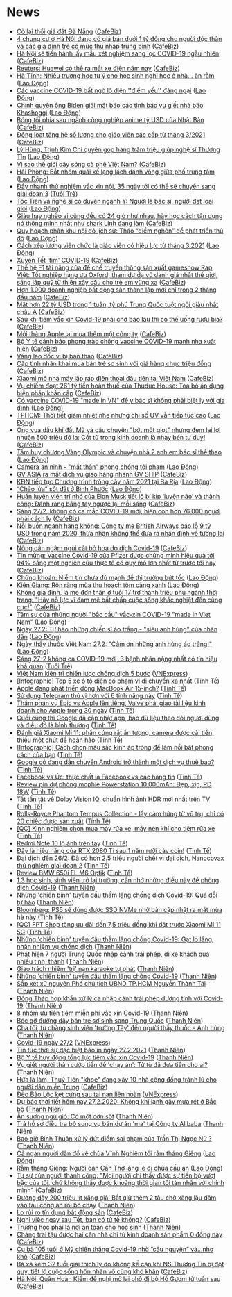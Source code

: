 # News

- [Cò lại thổi giá đất Đà Nẵng](https://cafebiz.vn/co-lai-thoi-gia-dat-da-nang-20210227094055073.chn) ([CafeBiz](https://cafebiz.vn))
- [4 chung cư ở Hà Nội đang có giá bán dưới 1 tỷ đồng cho người độc thân và các gia đình trẻ có mức thu nhập trung bình](https://cafebiz.vn/4-chung-cu-o-ha-noi-dang-co-gia-ban-duoi-1-ty-dong-cho-nguoi-doc-than-va-cac-gia-dinh-tre-co-muc-thu-nhap-trung-binh-20210227093801965.chn) ([CafeBiz](https://cafebiz.vn))
- [Hà Nội sẽ tiến hành lấy mẫu xét nghiệm sàng lọc COVID-19 ngẫu nhiên](https://cafebiz.vn/ha-noi-se-tien-hanh-lay-mau-xet-nghiem-sang-loc-covid-19-ngau-nhien-20210227093736469.chn) ([CafeBiz](https://cafebiz.vn))
- [Reuters: Huawei có thể ra mắt xe điện năm nay](https://cafebiz.vn/reuters-huawei-co-the-ra-mat-xe-dien-nam-nay-20210227085031619.chn) ([CafeBiz](https://cafebiz.vn))
- [Hà Tĩnh: Nhiều trường học tự ý cho học sinh nghỉ học ở nhà… ăn rằm](https://laodong.vn/ban-doc/ha-tinh-nhieu-truong-hoc-tu-y-cho-hoc-sinh-nghi-hoc-o-nha-an-ram-884048.ldo) ([Lao Động](https://laodong.vn))
- [Các vaccine COVID-19 bất ngờ lộ diện ''điểm yếu'' đáng ngại](https://laodong.vn/the-gioi/cac-vaccine-covid-19-bat-ngo-lo-dien-diem-yeu-dang-ngai-884004.ldo) ([Lao Động](https://laodong.vn))
- [Chính quyền ông Biden giải mật báo cáo tình báo vụ giết nhà báo Khashoggi](https://laodong.vn/the-gioi/chinh-quyen-ong-biden-giai-mat-bao-cao-tinh-bao-vu-giet-nha-bao-khashoggi-884047.ldo) ([Lao Động](https://laodong.vn))
- [Bóng tối phía sau ngành công nghiệp anime tỷ USD của Nhật Bản](https://cafebiz.vn/bong-toi-phia-sau-nganh-cong-nghiep-anime-ty-usd-cua-nhat-ban-20210227084545842.chn) ([CafeBiz](https://cafebiz.vn))
- [Đồng loạt tăng hệ số lương cho giáo viên các cấp từ tháng 3/2021](https://cafebiz.vn/dong-loat-tang-he-so-luong-cho-giao-vien-cac-cap-tu-thang-3-2021-20210227091810908.chn) ([CafeBiz](https://cafebiz.vn))
- [Lý Hùng, Trịnh Kim Chi quyên góp hàng trăm triệu giúp nghệ sĩ Thương Tín](https://laodong.vn/van-hoa/ly-hung-trinh-kim-chi-quyen-gop-hang-tram-trieu-giup-nghe-si-thuong-tin-884050.ldo) ([Lao Động](https://laodong.vn))
- [Vì sao thế giới dậy sóng cà phê Việt Nam?](https://cafebiz.vn/vi-sao-the-gioi-day-song-ca-phe-viet-nam-20210226214714389.chn) ([CafeBiz](https://cafebiz.vn))
- [Hải Phòng: Bắt nhóm quái xế lạng lách đánh võng giữa phố trung tâm](https://laodong.vn/phap-luat/hai-phong-bat-nhom-quai-xe-lang-lach-danh-vong-giua-pho-trung-tam-884054.ldo) ([Lao Động](https://laodong.vn))
- [Đẩy nhanh thử nghiệm vắc xin nội, 35 ngày tới có thể sẽ chuyển sang giai đoạn 3](https://tuoitre.vn/day-nhanh-thu-nghiem-vacxin-noi-35-ngay-toi-co-the-se-chuyen-sang-giai-doan-3-2021022708133748.htm) ([Tuổi Trẻ](https://tuoitre.vn))
- [Tóc Tiên và nghệ sĩ có duyên ngành Y: Người là bác sĩ, người đạt loại giỏi](https://laodong.vn/van-hoa/toc-tien-va-nghe-si-co-duyen-nganh-y-nguoi-la-bac-si-nguoi-dat-loai-gioi-884044.ldo) ([Lao Động](https://laodong.vn))
- [Giàu hay nghèo ai cũng đều có 24 giờ như nhau, hãy học cách tận dụng nó thông minh nhất như shark Linh đang làm](https://cafebiz.vn/giau-hay-ngheo-ai-cung-deu-co-24-gio-nhu-nhau-hay-hoc-cach-tan-dung-no-thong-minh-nhat-nhu-shark-linh-dang-lam-20210223172823386.chn) ([CafeBiz](https://cafebiz.vn))
- [Quy hoạch phân khu nội đô lịch sử: Tháo “điểm nghẽn” để phát triển thủ đô](https://laodong.vn/xa-hoi/quy-hoach-phan-khu-noi-do-lich-su-thao-diem-nghen-de-phat-trien-thu-do-883980.ldo) ([Lao Động](https://laodong.vn))
- [Cách xếp lương viên chức là giáo viên có hiệu lực từ tháng 3.2021](https://laodong.vn/infographic/cach-xep-luong-vien-chuc-la-giao-vien-co-hieu-luc-tu-thang-32021-883902.ldo) ([Lao Động](https://laodong.vn))
- [Xuyên Tết 'tìm' COVID-19](https://cafebiz.vn/xuyen-tet-tim-covid-19-20210227085933969.chn) ([CafeBiz](https://cafebiz.vn))
- [Thế hệ F1 tài năng của đế chế truyền thông sản xuất gameshow Rap Việt: Tốt nghiệp hạng ưu Oxford, tham dự dạ vũ danh giá nhất thế giới, sáng lập quỹ từ thiện xây cầu cho trẻ em vùng xa](https://cafebiz.vn/the-he-f1-tai-nang-cua-de-che-dung-sau-rap-viet-tot-nghiep-hang-uu-oxford-tham-du-da-vu-danh-gia-nhat-the-gioi-sang-lap-quy-tu-thien-xay-cau-cho-tre-em-vung-xa-20210223152924143.chn) ([CafeBiz](https://cafebiz.vn))
- [Hơn 1.000 doanh nghiệp bất động sản thành lập mới chỉ trong 2 tháng đầu năm](https://cafebiz.vn/hon-1000-doanh-nghiep-bat-dong-san-thanh-lap-moi-chi-trong-2-thang-dau-nam-20210227085417608.chn) ([CafeBiz](https://cafebiz.vn))
- [Mất hơn 22 tỷ USD trong 1 tuần, tỷ phú Trung Quốc tuột ngôi giàu nhất châu Á](https://cafebiz.vn/mat-hon-22-ty-usd-trong-1-tuan-ty-phu-trung-quoc-tuot-ngoi-giau-nhat-chau-a-20210227084827763.chn) ([CafeBiz](https://cafebiz.vn))
- [Sau khi tiêm vắc xin Covid-19 phải chờ bao lâu thì có thể uống rượu bia?](https://cafebiz.vn/sau-khi-tiem-vac-xin-covid-19-phai-cho-bao-lau-thi-co-the-uong-ruou-bia-20210227084807167.chn) ([CafeBiz](https://cafebiz.vn))
- [Mỗi tháng Apple lại mua thêm một công ty](https://cafebiz.vn/moi-thang-apple-lai-mua-them-mot-cong-ty-20210227084757207.chn) ([CafeBiz](https://cafebiz.vn))
- [Bộ Y tế cảnh báo phong trào chống vaccine COVID-19 manh nha xuất hiện](https://cafebiz.vn/bo-y-te-canh-bao-phong-trao-chong-vaccine-covid-19-manh-nha-xuat-hien-20210227084755853.chn) ([CafeBiz](https://cafebiz.vn))
- [Vàng lao dốc vì bị bán tháo](https://cafebiz.vn/vang-lao-doc-vi-bi-ban-thao-20210227084739865.chn) ([CafeBiz](https://cafebiz.vn))
- [Cặp tình nhân khai mua bán trẻ sơ sinh với giá hàng chục triệu đồng](https://cafebiz.vn/cap-tinh-nhan-khai-mua-ban-tre-so-sinh-voi-gia-hang-chuc-trieu-dong-20210227084315301.chn) ([CafeBiz](https://cafebiz.vn))
- [Xiaomi mở nhà máy lắp ráp điện thoại đầu tiên tại Việt Nam](https://cafebiz.vn/xiaomi-mo-nha-may-lap-rap-dien-thoai-dau-tien-tai-viet-nam-20210227083549537.chn) ([CafeBiz](https://cafebiz.vn))
- [Vụ chiếm đoạt 261 tỷ tiền hoàn thuế của Thuduc House: Tòa bỏ áp dụng biện pháp khẩn cấp](https://cafebiz.vn/vu-chiem-doat-261-ty-tien-hoan-thue-cua-thuduc-house-toa-bo-ap-dung-bien-phap-khan-cap-20210227083038725.chn) ([CafeBiz](https://cafebiz.vn))
- [Có vaccine COVID-19 &quot;made in VN&quot; để y bác sĩ không phải biệt ly với gia đình](https://laodong.vn/video-thoi-su/co-vaccine-covid-19-made-in-vn-de-y-bac-si-khong-phai-biet-ly-voi-gia-dinh-883992.ldo) ([Lao Động](https://laodong.vn))
- [TPHCM: Thời tiết giảm nhiệt nhẹ nhưng chỉ số UV vẫn tiếp tục cao](https://laodong.vn/moi-truong/tphcm-thoi-tiet-giam-nhiet-nhe-nhung-chi-so-uv-van-tiep-tuc-cao-884046.ldo) ([Lao Động](https://laodong.vn))
- [Ông vua dầu khí đất Mỹ và câu chuyện "bớt một giọt" nhưng đem lại lợi nhuận 500 triệu đô la: Cốt tử trong kinh doanh là nhạy bén tư duy!](https://cafebiz.vn/ong-vua-dau-khi-dat-my-va-cau-chuyen-bot-mot-giot-nhung-dem-lai-loi-nhuan-500-trieu-do-la-cot-tu-trong-kinh-doanh-la-nhay-ben-tu-duy-20210225190237539.chn) ([CafeBiz](https://cafebiz.vn))
- [Tấm huy chương Vàng Olympic và chuyện nhà 2 anh em bác sĩ thể thao](https://laodong.vn/the-thao/tam-huy-chuong-vang-olympic-va-chuyen-nha-2-anh-em-bac-si-the-thao-883995.ldo) ([Lao Động](https://laodong.vn))
- [Camera an ninh - &quot;mắt thần&quot; phòng chống tội phạm](https://laodong.vn/phap-luat/camera-an-ninh-mat-than-phong-chong-toi-pham-883986.ldo) ([Lao Động](https://laodong.vn))
- [GV ASIA ra mắt dịch vụ giao hàng nhanh GV SHIP](https://cafebiz.vn/gv-asia-ra-mat-dich-vu-giao-hang-nhanh-gv-ship-20210226162825195.chn) ([CafeBiz](https://cafebiz.vn))
- [KĐN tiếp tục Chương trình trồng cây năm 2021 tại Bà Rịa](https://laodong.vn/thong-tin-doanh-nghiep/kdn-tiep-tuc-chuong-trinh-trong-cay-nam-2021-tai-ba-ria-883912.ldo) ([Lao Động](https://laodong.vn))
- [“Chảo lửa” sốt đất ở Bình Phước](https://laodong.vn/bat-dong-san/chao-lua-sot-dat-o-binh-phuoc-883989.ldo) ([Lao Động](https://laodong.vn))
- [Huấn luyện viên trí nhớ của Elon Musk tiết lộ bí kíp ‘luyện não’ và thành công: Đánh răng bằng tay ngược lại mỗi sáng](https://cafebiz.vn/huan-luyen-vien-tri-nho-cua-elon-musk-tiet-lo-bi-kip-luyen-nao-va-thanh-cong-danh-rang-bang-tay-nguoc-lai-moi-sang-20210226162937079.chn) ([CafeBiz](https://cafebiz.vn))
- [Sáng 27/2, không có ca mắc COVID-19 mới, hiện còn hơn 76.000 người phải cách ly](https://cafebiz.vn/sang-27-2-khong-co-ca-mac-covid-19-moi-hien-con-hon-76000-nguoi-phai-cach-ly-20210227075023139.chn) ([CafeBiz](https://cafebiz.vn))
- [Nỗi buồn ngành hàng không: Công ty mẹ British Airways báo lỗ 9 tỷ USD trong năm 2020, thừa nhận không thể đưa ra nhận định về tương lai](https://cafebiz.vn/noi-buon-nganh-hang-khong-cong-ty-me-british-airways-bao-lo-9-ty-usd-trong-nam-2020-thua-nhan-khong-the-dua-ra-nhan-dinh-ve-tuong-lai-2021022616102442.chn) ([CafeBiz](https://cafebiz.vn))
- [Nông dân ngậm ngùi cắt bỏ hoa do dịch Covid-19](https://cafebiz.vn/nong-dan-ngam-ngui-cat-bo-hoa-do-dich-covid-19-20210227074805649.chn) ([CafeBiz](https://cafebiz.vn))
- [Tin mừng: Vaccine Covid-19 của Pfizer được chứng minh hiệu quả tới 94% bằng một nghiên cứu thực tế có quy mô lớn nhất từ trước tới nay](https://cafebiz.vn/tin-mung-vaccine-covid-19-cua-pfizer-duoc-chung-minh-hieu-qua-toi-94-bang-mot-nghien-cuu-thuc-te-co-quy-mo-lon-nhat-tu-truoc-toi-nay-20210227074655167.chn) ([CafeBiz](https://cafebiz.vn))
- [Chứng khoán: Niềm tin chưa đủ mạnh để thị trường bứt tốc](https://laodong.vn/kinh-te/chung-khoan-niem-tin-chua-du-manh-de-thi-truong-but-toc-884029.ldo) ([Lao Động](https://laodong.vn))
- [Kiên Giang: Rộn ràng mùa thu hoạch tôm càng xanh](https://laodong.vn/video-thoi-su/kien-giang-ron-rang-mua-thu-hoach-tom-cang-xanh-883887.ldo) ([Lao Động](https://laodong.vn))
- [Không gia đình, là mẹ đơn thân ở tuổi 17 trở thành triệu phú ngành thời trang: "Hãy nỗ lực vì đam mê bất chấp cuộc sống khắc nghiệt đến cùng cực!"](https://cafebiz.vn/khong-gia-dinh-la-me-don-than-o-tuoi-17-tro-thanh-trieu-phu-nganh-thoi-trang-hay-no-luc-vi-dam-me-bat-chap-cuoc-song-khac-nghiet-den-cung-cuc-20210225181854131.chn) ([CafeBiz](https://cafebiz.vn))
- [Tâm sự của những người &quot;bắc cầu&quot; vắc-xin COVID-19 &quot;made in Viet Nam&quot;](https://laodong.vn/emagazine/tam-su-cua-nhung-nguoi-bac-cau-vac-xin-covid-19-made-in-viet-nam-883714.ldo) ([Lao Động](https://laodong.vn))
- [Ngày 27.2: Tự hào những chiến sĩ áo trắng - &quot;siêu anh hùng&quot; của nhân dân](https://laodong.vn/video/ngay-272-tu-hao-nhung-chien-si-ao-trang-sieu-anh-hung-cua-nhan-dan-883864.ldo) ([Lao Động](https://laodong.vn))
- [Ngày thầy thuốc Việt Nam 27.2: &quot;Cảm ơn những anh hùng áo trắng!&quot;](https://laodong.vn/video-thoi-su/ngay-thay-thuoc-viet-nam-272-cam-on-nhung-anh-hung-ao-trang-883653.ldo) ([Lao Động](https://laodong.vn))
- [Sáng 27-2 không ca COVID-19 mới, 3 bệnh nhân nặng nhất có tín hiệu khả quan](https://tuoitre.vn/sang-27-2-khong-ca-covid-19-moi-3-benh-nhan-nang-nhat-co-tin-hieu-kha-quan-20210227061947982.htm) ([Tuổi Trẻ](https://tuoitre.vn))
- [Việt Nam kiên trì chiến lược chống dịch 5 bước](https://vnexpress.net/viet-nam-kien-tri-chien-luoc-chong-dich-5-buoc-4240841.html) ([VNExpress](https://vnexpress.net))
- [[Infographic] Top 5 xe ô tô điện có phạm vi di chuyển xa nhất](https://tinhte.vn/thread/infographic-top-5-xe-o-to-dien-co-pham-vi-di-chuyen-xa-nhat.3283700/) ([Tinh Tế](https://tinhte.vn))
- [Apple đang phát triển dòng MacBook Air 15-inch?](https://tinhte.vn/thread/apple-dang-phat-trien-dong-macbook-air-15-inch.3283733/) ([Tinh Tế](https://tinhte.vn))
- [Sử dụng Telegram thú vị hơn với 6 tính năng này](https://tinhte.vn/thread/su-dung-telegram-thu-vi-hon-voi-6-tinh-nang-nay.3283731/) ([Tinh Tế](https://tinhte.vn))
- [Thẩm phán vụ Epic vs Apple lên tiếng, Valve phải giao tài liệu kinh doanh cho Apple trong 30 ngày](https://tinhte.vn/thread/tham-phan-vu-epic-vs-apple-len-tieng-valve-phai-giao-tai-lieu-kinh-doanh-cho-apple-trong-30-ngay.3283745/) ([Tinh Tế](https://tinhte.vn))
- [Cuối cùng thì Google đã cập nhật app, báo dữ liệu theo dõi người dùng và điều đó là bình thường](https://tinhte.vn/thread/cuoi-cung-thi-google-da-cap-nhat-app-bao-du-lieu-theo-doi-nguoi-dung-va-dieu-do-la-binh-thuong.3283750/) ([Tinh Tế](https://tinhte.vn))
- [Đánh giá Xiaomi Mi 11: phần cứng rất ấn tượng, camera được cải tiến, thiếu một chút để hoàn hảo](https://tinhte.vn/thread/danh-gia-xiaomi-mi-11-phan-cung-rat-an-tuong-camera-duoc-cai-tien-thieu-mot-chut-de-hoan-hao.3282433/) ([Tinh Tế](https://tinhte.vn))
- [[Infographic] Cách chọn màu sắc kính áp tròng để làm nổi bật phong cách của bạn](https://tinhte.vn/thread/infographic-cach-chon-mau-sac-kinh-ap-trong-de-lam-noi-bat-phong-cach-cua-ban.3283656/) ([Tinh Tế](https://tinhte.vn))
- [Google có đang dần chuyển Android trở thành một dịch vụ thuê bao?](https://tinhte.vn/thread/google-co-dang-dan-chuyen-android-tro-thanh-mot-dich-vu-thue-bao.3283857/) ([Tinh Tế](https://tinhte.vn))
- [Facebook vs Úc: thực chất là Facebook vs các hãng tin](https://tinhte.vn/thread/facebook-vs-uc-thuc-chat-la-facebook-vs-cac-hang-tin.3282223/) ([Tinh Tế](https://tinhte.vn))
- [Review pin dự phòng mophie Powerstation 10.000mAh: Đẹp, xịn, PD 18W](https://tinhte.vn/thread/review-pin-du-phong-mophie-powerstation-10-000mah-dep-xin-pd-18w.3283674/) ([Tinh Tế](https://tinhte.vn))
- [Tất tần tật về Dolby Vision IQ, chuẩn hình ảnh HDR mới nhất trên TV](https://tinhte.vn/thread/tat-tan-tat-ve-dolby-vision-iq-chuan-hinh-anh-hdr-moi-nhat-tren-tv.3281969/) ([Tinh Tế](https://tinhte.vn))
- [Rolls-Royce Phantom Tempus Collection - lấy cảm hứng từ vũ trụ, chỉ có 20 chiếc được sản xuất](https://tinhte.vn/thread/rolls-royce-phantom-tempus-collection-lay-cam-hung-tu-vu-tru-chi-co-20-chiec-duoc-san-xuat.3281882/) ([Tinh Tế](https://tinhte.vn))
- [[QC] Kinh nghiệm chọn mua máy rửa xe, máy nén khí cho tiệm rửa xe](https://tinhte.vn/thread/qc-kinh-nghiem-chon-mua-may-rua-xe-may-nen-khi-cho-tiem-rua-xe.3283484/) ([Tinh Tế](https://tinhte.vn))
- [Redmi Note 10 lộ ảnh trên tay](https://tinhte.vn/thread/redmi-note-10-lo-anh-tren-tay.3283173/) ([Tinh Tế](https://tinhte.vn))
- [Đây là hiệu năng của RTX 2080 Ti sau 1 năm rưỡi cày coin!](https://tinhte.vn/thread/day-la-hieu-nang-cua-rtx-2080-ti-sau-1-nam-ruoi-cay-coin.3283781/) ([Tinh Tế](https://tinhte.vn))
- [Đại dịch đến 26/2: Đã có hơn 2.5 triệu người chết vì đại dịch, Nanocovax thử nghiệm giai đoạn 2](https://tinhte.vn/thread/dai-dich-den-26-2-da-co-hon-2-5-trieu-nguoi-chet-vi-dai-dich-nanocovax-thu-nghiem-giai-doan-2.3283729/) ([Tinh Tế](https://tinhte.vn))
- [Review BMW 650i FL M6 Optik](https://tinhte.vn/thread/review-bmw-650i-fl-m6-optik.3283591/) ([Tinh Tế](https://tinhte.vn))
- [1.3 học sinh, sinh viên trở lại trường, cần nhớ những điều này để phòng dịch Covid-19](https://thanhnien.vn/thoi-su/13-hoc-sinh-sinh-vien-tro-lai-truong-can-nho-nhung-dieu-nay-de-phong-dich-covid-19-1346690.html) ([Thanh Niên](https://thanhnien.vn))
- [Những 'chiến binh' tuyến đầu thầm lặng chống dịch Covid-19: Quá đỗi tự hào](https://thanhnien.vn/thoi-su/nhung-chien-binh-tuyen-dau-tham-lang-chong-dich-covid-19-qua-doi-tu-hao-1347035.html) ([Thanh Niên](https://thanhnien.vn))
- [Bloomberg: PS5 sẽ dùng được SSD NVMe nhờ bản cập nhật ra mắt mùa hè này](https://tinhte.vn/thread/bloomberg-ps5-se-dung-duoc-ssd-nvme-nho-ban-cap-nhat-ra-mat-mua-he-nay.3283747/) ([Tinh Tế](https://tinhte.vn))
- [[QC] FPT Shop tặng ưu đãi đến 7,5 triệu đồng khi đặt trước Xiaomi Mi 11 5G](https://tinhte.vn/thread/qc-fpt-shop-tang-uu-dai-den-7-5-trieu-dong-khi-dat-truoc-xiaomi-mi-11-5g.3283590/) ([Tinh Tế](https://tinhte.vn))
- [Những 'chiến binh' tuyến đầu thầm lặng chống Covid-19: Gạt lo lắng, nhận nhiệm vụ chống dịch](https://thanhnien.vn/thoi-su/gat-lo-lang-nhan-nhiem-vu-chong-dich-covid-19-1347032.html) ([Thanh Niên](https://thanhnien.vn))
- [Phát hiện 7 người Trung Quốc nhập cảnh trái phép, đi xe khách qua nhiều tỉnh, thành](https://thanhnien.vn/thoi-su/phat-hien-7-nguoi-trung-quoc-nhap-canh-trai-phep-di-xe-khach-qua-nhieu-tinh-thanh-1347068.html) ([Thanh Niên](https://thanhnien.vn))
- [Giao trách nhiệm 'trị' nạn karaoke tự phát](https://thanhnien.vn/thoi-su/giao-trach-nhiem-tri-nan-karaoke-tu-phat-1347020.html) ([Thanh Niên](https://thanhnien.vn))
- [Những 'chiến binh' tuyến đầu thầm lặng chống Covid-19](https://thanhnien.vn/thoi-su/nhung-chien-binh-tuyen-dau-tham-lang-chong-covid-19-1347036.html) ([Thanh Niên](https://thanhnien.vn))
- [Sắp xét xử nguyên Phó chủ tịch UBND TP.HCM Nguyễn Thành Tài](https://thanhnien.vn/thoi-su/sap-xet-xu-nguyen-pho-chu-tich-ubnd-tphcm-nguyen-thanh-tai-1347017.html) ([Thanh Niên](https://thanhnien.vn))
- [Đồng Tháp họp khẩn xử lý ca nhập cảnh trái phép dương tính với Covid-19](https://thanhnien.vn/thoi-su/dong-thap-hop-khan-xu-ly-ca-nhap-canh-trai-phep-duong-tinh-voi-covid-19-1347019.html) ([Thanh Niên](https://thanhnien.vn))
- [8 nhóm ưu tiên tiêm miễn phí vắc xin Covid-19](https://thanhnien.vn/thoi-su/8-nhom-uu-tien-tiem-mien-phi-vac-xin-covid-19-1347021.html) ([Thanh Niên](https://thanhnien.vn))
- [Bóc gỡ đường dây bán trẻ sơ sinh sang Trung Quốc](https://thanhnien.vn/thoi-su/boc-go-duong-day-ban-tre-so-sinh-sang-trung-quoc-1347015.html) ([Thanh Niên](https://thanhnien.vn))
- [Cha tôi, từ chàng sinh viên 'trường Tây' đến người thầy thuốc - Anh hùng](https://thanhnien.vn/thoi-su/cha-toi-tu-chang-sinh-vien-truong-tay-den-nguoi-thay-thuoc-anh-hung-1346292.html) ([Thanh Niên](https://thanhnien.vn))
- [Covid-19 ngày 27/2](https://vnexpress.net/covid-19-ngay-27-2-4240871.html) ([VNExpress](https://vnexpress.net))
- [Tin tức thời sự đặc biệt báo in ngày 27.2.2021](https://thanhnien.vn/thoi-su/tin-tuc-thoi-su-dac-biet-bao-in-ngay-2722021-1347053.html) ([Thanh Niên](https://thanhnien.vn))
- [Bộ Y tế huy động tổng lực tiêm vắc xin Covid-19](https://thanhnien.vn/thoi-su/bo-y-te-huy-dong-tong-luc-tiem-vac-xin-covid-19-1347051.html) ([Thanh Niên](https://thanhnien.vn))
- [Vụ giết người thân cướp tiền để 'chạy án': Tử tù đã đưa tiền cho ai?](https://thanhnien.vn/thoi-su/vu-giet-nguoi-than-cuop-tien-de-chay-an-tu-tu-da-dua-tien-cho-ai-1347018.html) ([Thanh Niên](https://thanhnien.vn))
- [Hứa là làm, Thuỷ Tiên "khoe" đang xây 10 nhà cộng đồng tránh lũ cho người dân miền Trung](https://cafebiz.vn/hua-la-lam-thuy-tien-khoe-dang-xay-10-nha-cong-dong-tranh-lu-cho-nguoi-dan-mien-trung-20210226233522631.chn) ([CafeBiz](https://cafebiz.vn))
- [Đèo Bảo Lộc kẹt cứng sau tai nạn liên hoàn](https://vnexpress.net/deo-bao-loc-ket-cung-sau-tai-nan-lien-hoan-4240829.html) ([VNExpress](https://vnexpress.net))
- [Dự báo thời tiết hôm nay 27.2.2020: Không khí lạnh gây mưa rét ở Bắc bộ](https://thanhnien.vn/thoi-su/du-bao-thoi-tiet-hom-nay-2722020-khong-khi-lanh-gay-mua-ret-o-bac-bo-1347045.html) ([Thanh Niên](https://thanhnien.vn))
- [Ăn sương ngủ gió: Có một cơn sốt](https://thanhnien.vn/thoi-su/an-suong-ngu-gio-co-mot-con-sot-1347002.html) ([Thanh Niên](https://thanhnien.vn))
- [Trả hồ sơ điều tra bổ sung vụ bán dự án 'ma' tại Công ty Alibaba](https://thanhnien.vn/thoi-su/tra-ho-so-dieu-tra-bo-sung-vu-ban-du-an-ma-tai-cong-ty-alibaba-1346989.html) ([Thanh Niên](https://thanhnien.vn))
- [Bao giờ Bình Thuận xử lý dứt điểm sai phạm của Trần Thị Ngọc Nữ ?](https://thanhnien.vn/thoi-su/bao-gio-binh-thuan-xu-ly-dut-diem-sai-pham-cua-tran-thi-ngoc-nu-1346988.html) ([Thanh Niên](https://thanhnien.vn))
- [Cả ngàn người dân đổ về chùa Vĩnh Nghiêm tối rằm tháng Giêng](https://laodong.vn/photo/ca-ngan-nguoi-dan-do-ve-chua-vinh-nghiem-toi-ram-thang-gieng-884018.ldo) ([Lao Động](https://laodong.vn))
- [Rằm tháng Giêng: Người dân Cần Thơ lặng lẽ đi chùa cầu an](https://laodong.vn/photo/ram-thang-gieng-nguoi-dan-can-tho-lang-le-di-chua-cau-an-884019.ldo) ([Lao Động](https://laodong.vn))
- [Tự sự của người thành công: "Mọi người chỉ thấy được sự tiến bộ vượt bậc của tôi, chứ không thấy được khoảng thời gian tôi tàn nhẫn với chính mình"](https://cafebiz.vn/tu-su-cua-nguoi-thanh-cong-moi-nguoi-chi-thay-duoc-su-tien-bo-vuot-bac-cua-toi-chu-khong-thay-duoc-khoang-thoi-gian-toi-tan-nhan-voi-chinh-minh-20210221225458188.chn) ([CafeBiz](https://cafebiz.vn))
- [Đường dây 200 triệu lít xăng giả: Bắt giữ thêm 2 tàu chở xăng lậu đâm vào tàu công an rồi bỏ chạy](https://thanhnien.vn/thoi-su/duong-day-200-trieu-lit-xang-gia-bat-giu-them-2-tau-cho-xang-lau-dam-vao-tau-cong-an-roi-bo-chay-1346990.html) ([Thanh Niên](https://thanhnien.vn))
- [Lo rủi ro tín dụng bất động sản](https://cafebiz.vn/lo-rui-ro-tin-dung-bat-dong-san-20210226190141211.chn) ([CafeBiz](https://cafebiz.vn))
- [Nghỉ việc ngay sau Tết, bạn có tử tế không?](https://cafebiz.vn/nghi-viec-ngay-sau-tet-ban-co-tu-te-khong-20210226214614098.chn) ([CafeBiz](https://cafebiz.vn))
- [Trường học phải là nơi an toàn cho học sinh](https://thanhnien.vn/thoi-su/truong-hoc-phai-la-noi-an-toan-cho-hoc-sinh-1346985.html) ([Thanh Niên](https://thanhnien.vn))
- [Chàng trai tậu được hai căn nhà chỉ từ kinh doanh sản phẩm 0 đồng này](https://cafebiz.vn/chang-trai-tau-duoc-hai-can-nha-chi-tu-kinh-doanh-san-pham-0-dong-nay-20210226202854.chn) ([CafeBiz](https://cafebiz.vn))
- [Cụ bà 105 tuổi ở Mỹ chiến thắng Covid-19 nhờ “cầu nguyện” và...nho khô](https://cafebiz.vn/cu-ba-105-tuoi-o-my-chien-thang-covid-19-nho-cau-nguyen-vanho-kho-20210226211006892.chn) ([CafeBiz](https://cafebiz.vn))
- [Bà xã kém 32 tuổi giải thích lý do không kề cận khi NS Thương Tín bị đột quỵ, tiết lộ cuộc sống hôn nhân vô cùng khó khăn](https://cafebiz.vn/ba-xa-kem-32-tuoi-giai-thich-ly-do-khong-ke-can-khi-ns-thuong-tin-bi-dot-quy-tiet-lo-cuoc-song-hon-nhan-vo-cung-kho-khan-20210226213610065.chn) ([CafeBiz](https://cafebiz.vn))
- [Hà Nội: Quận Hoàn Kiếm đề nghị mở lại phố đi bộ Hồ Gươm từ tuần sau](https://cafebiz.vn/ha-noi-quan-hoan-kiem-de-nghi-mo-lai-pho-di-bo-ho-guom-tu-tuan-sau-20210226200554894.chn) ([CafeBiz](https://cafebiz.vn))

